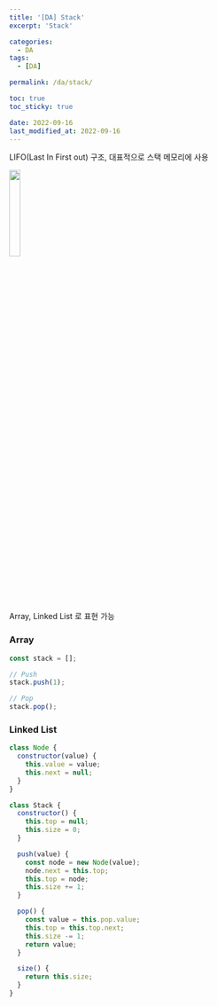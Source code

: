 ```yaml
---
title: '[DA] Stack'
excerpt: 'Stack'

categories:
  - DA
tags:
  - [DA]

permalink: /da/stack/

toc: true
toc_sticky: true

date: 2022-09-16
last_modified_at: 2022-09-16
---
```


LIFO(Last In First out) 구조, 대표적으로 스택 메모리에 사용

<img width='20%' src='https://user-images.githubusercontent.com/46982959/190444271-85ca6f96-605a-49db-a8e6-24cf990195b9.png'>

Array, Linked List 로 표현 가능

### Array

```jsx
const stack = [];

// Push
stack.push(1);

// Pop
stack.pop();
```

### Linked List

```jsx
class Node {
  constructor(value) {
    this.value = value;
    this.next = null;
  }
}

class Stack {
  constructor() {
    this.top = null;
    this.size = 0;
  }

  push(value) {
    const node = new Node(value);
    node.next = this.top;
    this.top = node;
    this.size += 1;
  }

  pop() {
    const value = this.pop.value;
    this.top = this.top.next;
    this.size -= 1;
    return value;
  }

  size() {
    return this.size;
  }
}
```
